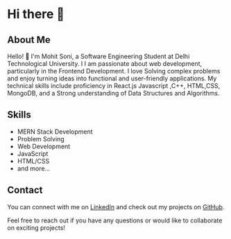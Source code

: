 # Hi there 👋
## About Me

Hello! 👋 I'm Mohit Soni, a Software Engineering Student at Delhi Technological University. I I am passionate about web development, particularly in the Frontend  Development. I love Solving complex problems and enjoy turning ideas into functional and user-friendly applications. My technical skills include proficiency in React.js Javascript ,C++, HTML,CSS, MongoDB, and a Strong understanding of Data Structures and Algorithms. 

## Skills

- MERN Stack Development
- Problem Solving
- Web Development
- JavaScript
- HTML/CSS
- and more...

## Contact

You can connect with me on [LinkedIn](https://www.linkedin.com/in/your-profile-url/) and check out my projects on [GitHub](https://github.com/your-username).

Feel free to reach out if you have any questions or would like to collaborate on exciting projects!


<!--
**Mohit-100niii/Mohit-100niii** is a ✨ _special_ ✨ repository because its `README.md` (this file) appears on your GitHub profile.

Here are some ideas to get you started:

- 🔭 I’m currently working on ...
- 🌱 I’m currently learning ...
- 👯 I’m looking to collaborate on ...
- 🤔 I’m looking for help with ...
- 💬 Ask me about ...
- 📫 How to reach me: ...
- 😄 Pronouns: ...
- ⚡ Fun fact: ...
-->
